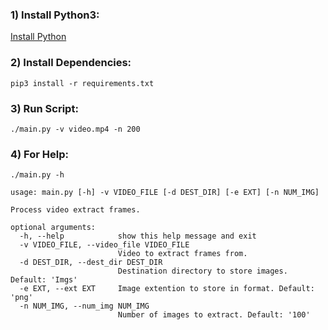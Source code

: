 ### 1) Install Python3:
[Install Python](https://www.python.org/downloads/)
### 2) Install Dependencies:

`pip3 install -r requirements.txt`


### 3) Run Script:

`./main.py -v video.mp4 -n 200`

### 4) For Help:

`./main.py -h`
```
usage: main.py [-h] -v VIDEO_FILE [-d DEST_DIR] [-e EXT] [-n NUM_IMG]

Process video extract frames.

optional arguments:
  -h, --help            show this help message and exit
  -v VIDEO_FILE, --video_file VIDEO_FILE
                        Video to extract frames from.
  -d DEST_DIR, --dest_dir DEST_DIR
                        Destination directory to store images. Default: 'Imgs'
  -e EXT, --ext EXT     Image extention to store in format. Default: 'png'
  -n NUM_IMG, --num_img NUM_IMG
                        Number of images to extract. Default: '100'
```
